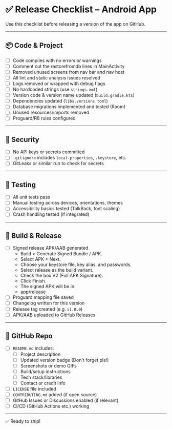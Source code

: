 # ✅ Release Checklist – Android App

Use this checklist before releasing a version of the app on GitHub.

---

## 📦 Code & Project

- [ ] Code compiles with no errors or warnings
- [ ] Comment out the restorefromdb lines in MainActivity
- [ ] Removed unused screens from nav bar and nav host
- [ ] All lint and static analysis issues resolved
- [ ] Logs removed or wrapped with debug flags
- [ ] No hardcoded strings (use `strings.xml`)
- [ ] Version code & version name updated (`build.gradle.kts`)
- [ ] Dependencies updated (`libs.versions.toml`)
- [ ] Database migrations implemented and tested (Room)
- [ ] Unused resources/imports removed
- [ ] Proguard/R8 rules configured

---

## 🔐 Security

- [ ] No API keys or secrets committed
- [ ] `.gitignore` includes `local.properties`, `.keystore`, etc.
- [ ] GitLeaks or similar run to check for secrets

---

## 🧪 Testing

- [ ] All unit tests pass
- [ ] Manual testing across devices, orientations, themes
- [ ] Accessibility basics tested (TalkBack, font scaling)
- [ ] Crash handling tested (if integrated)

---

## 🚀 Build & Release

- [ ] Signed release APK/AAB generated
  - Build > Generate Signed Bundle / APK. 
  - Select APK > Next. 
  - Choose your keystore file, key alias, and passwords. 
  - Select release as the build variant. 
  - Check the box V2 (Full APK Signature). 
  - Click Finish. 
  - The signed APK will be in: 
  - app/release
- [ ] Proguard mapping file saved
- [ ] Changelog written for this version
- [ ] Release tag created (e.g. `v1.0.0`)
- [ ] APK/AAB uploaded to GitHub Releases

---

## 📁 GitHub Repo

- [ ] `README.md` includes:
    - [ ] Project description
    - [ ] Updated version badge (Don't forget pls!)
    - [ ] Screenshots or demo GIFs
    - [ ] Build/setup instructions
    - [ ] Tech stack/libraries
    - [ ] Contact or credit info
- [ ] `LICENSE` file included
- [ ] `CONTRIBUTING.md` added (if open source)
- [ ] GitHub Issues or Discussions enabled (if relevant)
- [ ] CI/CD (GitHub Actions etc.) working

---

✅ Ready to ship!
